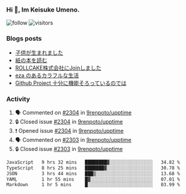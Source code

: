 ### Hi 👋, Im Keisuke Umeno.

<!--
**9renpoto/9renpoto** is a ✨ _special_ ✨ repository because its `README.md` (this file) appears on your GitHub profile.

Here are some ideas to get you started:

- 🔭 I’m currently working on ...
- 🌱 I’m currently learning ...
- 👯 I’m looking to collaborate on ...
- 🤔 I’m looking for help with ...
- 💬 Ask me about ...
- 📫 How to reach me: ...
- 😄 Pronouns: ...
- ⚡ Fun fact: ...
-->

![follow](https://img.shields.io/github/followers/9renpoto?label=Follow&style=social)
![visitors](https://komarev.com/ghpvc/?username=9renpoto&label=Profile%20views&color=0e75b6&style=flat)

### Blogs posts

<!-- BLOG-POST-LIST:START -->
- [子供が生まれました](https://9renpoto.win/entry/2024/04/18/hello-world)
- [紙の本を読む](https://9renpoto.win/entry/2024/02/25/reading-papar-book)
- [ROLLCAKE株式会社にJoinしました](https://9renpoto.win/entry/2024/02/11/join)
- [eza のあるカラフルな生活](https://9renpoto.win/entry/2024/02/01/eza)
- [Github Project 十分に機能そろっているのでは](https://9renpoto.win/entry/2024/01/14/gh-projects)
<!-- BLOG-POST-LIST:END -->

### Activity

<!--START_SECTION:activity-->
1. 🗣 Commented on [#2304](https://github.com/9renpoto/upptime/issues/2304#issuecomment-2068078186) in [9renpoto/upptime](https://github.com/9renpoto/upptime)
2. 🔒 Closed issue [#2304](https://github.com/9renpoto/upptime/issues/2304) in [9renpoto/upptime](https://github.com/9renpoto/upptime)
3. ❗ Opened issue [#2304](https://github.com/9renpoto/upptime/issues/2304) in [9renpoto/upptime](https://github.com/9renpoto/upptime)
4. 🗣 Commented on [#2303](https://github.com/9renpoto/upptime/issues/2303#issuecomment-2068065723) in [9renpoto/upptime](https://github.com/9renpoto/upptime)
5. 🔒 Closed issue [#2303](https://github.com/9renpoto/upptime/issues/2303) in [9renpoto/upptime](https://github.com/9renpoto/upptime)
<!--END_SECTION:activity-->

<!--START_SECTION:waka-->

```txt
JavaScript   9 hrs 32 mins   ████████▓░░░░░░░░░░░░░░░░   34.82 %
TypeScript   8 hrs 25 mins   ███████▓░░░░░░░░░░░░░░░░░   30.78 %
JSON         3 hrs 44 mins   ███▒░░░░░░░░░░░░░░░░░░░░░   13.68 %
YAML         1 hr 55 mins    █▓░░░░░░░░░░░░░░░░░░░░░░░   07.01 %
Markdown     1 hr 5 mins     █░░░░░░░░░░░░░░░░░░░░░░░░   03.99 %
```

<!--END_SECTION:waka-->
